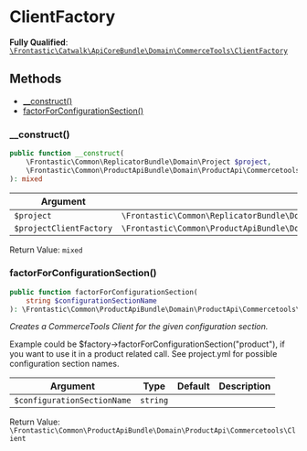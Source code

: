 #  ClientFactory

**Fully Qualified**: [`\Frontastic\Catwalk\ApiCoreBundle\Domain\CommerceTools\ClientFactory`](../../../../../src/php/ApiCoreBundle/Domain/CommerceTools/ClientFactory.php)

## Methods

* [__construct()](#__construct)
* [factorForConfigurationSection()](#factorforconfigurationsection)

### __construct()

```php
public function __construct(
    \Frontastic\Common\ReplicatorBundle\Domain\Project $project,
    \Frontastic\Common\ProductApiBundle\Domain\ProductApi\Commercetools\ClientFactory $projectClientFactory
): mixed
```

Argument|Type|Default|Description
--------|----|-------|-----------
`$project`|`\Frontastic\Common\ReplicatorBundle\Domain\Project`||
`$projectClientFactory`|`\Frontastic\Common\ProductApiBundle\Domain\ProductApi\Commercetools\ClientFactory`||

Return Value: `mixed`

### factorForConfigurationSection()

```php
public function factorForConfigurationSection(
    string $configurationSectionName
): \Frontastic\Common\ProductApiBundle\Domain\ProductApi\Commercetools\Client
```

*Creates a CommerceTools Client for the given configuration section.*

Example could be $factory->factorForConfigurationSection("product"), if
you want to use it in a product related call.  See project.yml for
possible configuration section names.

Argument|Type|Default|Description
--------|----|-------|-----------
`$configurationSectionName`|`string`||

Return Value: `\Frontastic\Common\ProductApiBundle\Domain\ProductApi\Commercetools\Client`

